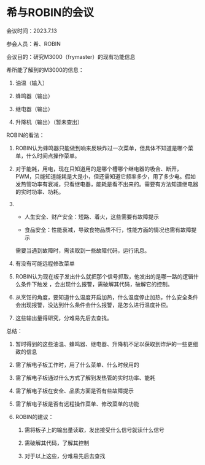 # 希与ROBIN的会议

会议时间：2023.7.13

参会人员：希、ROBIN

会议目的：研究M3000（frymaster）的现有功能信息

希所能了解到的M3000的信息：

1. 油温（输入）

2. 蜂鸣器（输出）

3. 继电器（输出）

4. 升降机（输出）（暂未查出）

ROBIN的看法：

1. ROBIN认为蜂鸣器只能做到响来反映炸过一次菜单，但具体不知道是哪个菜单，什么时间点操作菜单。

2. 对于能耗，用电，现在只知道用的是哪个槽哪个继电器的吸合、断开，PWM，只能知道能耗是大是小，但还需知道它频率多少，用了多少电。假如发热管功率有衰减，只看继电器，能耗是看不出来的。需要有方法知道继电器的实时功率、功耗。

3. * 人生安全、财产安全：短路、着火，这些需要有故障提示
   
   * 食品安全：性能衰减，导致食物品质不行，性能方面的情况也需有故障提示
   
   需要当遇到故障时，需读取到一些故障代码，运行讯息。

4. 有没有可能远程修改菜单

5. ROBIN认为现在板子发出什么就把那个信号抓取，他发出的是哪一路的逻辑什么条件下触发 ，会出现什么报警，需破解其代码，破解它的控制。

6. 从烹饪的角度，要知道什么温度开启加热，什么温度停止加热，什么安全条件会出现报警，没达到什么条件会什么报警，是怎么进行温度补偿。

7. 这些输出量得研究，分难易先后去查找。

总结：

1. 暂时得到的这些油温、蜂鸣器、继电器、升降机不足以获取到炸炉的一些更细致的信息

2. 需了解电子板工作时，用了什么菜单、什么时候用的

3. 需了解电子板通过什么方式了解到发热管的实时功率、能耗

4. 需了解电子板在安全、品质方面是否有些故障提示

5. 需了解电子板是否有远程操作菜单、修改菜单的功能

6. ROBIN的建议：
   
   1. 需将板子上的输出量读取，发出接受什么信号就读什么信号
   
   2. 需破解其代码，了解其控制
   
   3. 对于以上这些，分难易先后去查找
